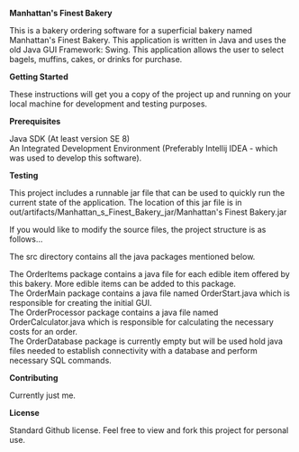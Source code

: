 **Manhattan's Finest Bakery**

This is a bakery ordering software for a superficial bakery named Manhattan's Finest Bakery. This application is written in Java and uses the old Java GUI Framework: Swing. This application allows the user to select bagels, muffins, cakes, or drinks for purchase.

**Getting Started**

These instructions will get you a copy of the project up and running on your local machine for development and testing purposes.

**Prerequisites**

Java SDK (At least version SE 8)    
An Integrated Development Environment (Preferably Intellij IDEA - which was used to develop this software).

**Testing**

This project includes a runnable jar file that can be used to quickly run the current state of the application. The location of this jar file is in out/artifacts/Manhattan_s_Finest_Bakery_jar/Manhattan's Finest Bakery.jar

If you would like to modify the source files, the project structure is as follows...

The src directory contains all the java packages mentioned below.

The OrderItems package contains a java file for each edible item offered by this bakery. More edible items can be added to this package.   
The OrderMain package contains a java file named OrderStart.java which is responsible for creating the initial GUI.   
The OrderProcessor package contains a java file named OrderCalculator.java which is responsible for calculating the necessary costs for an order.   
The OrderDatabase package is currently empty but will be used hold java files needed to establish connectivity with a database and perform necessary SQL commands.   

**Contributing**

Currently just me.

**License**

Standard Github license. Feel free to view and fork this project for personal use.
